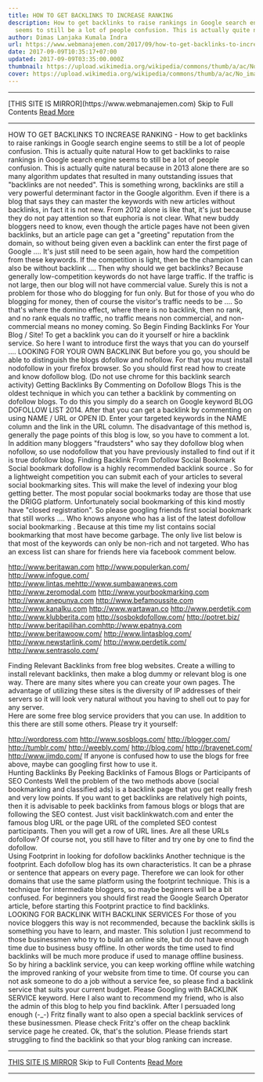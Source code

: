 ```yaml
---
title: HOW TO GET BACKLINKS TO INCREASE RANKING
description: How to get backlinks to raise rankings in Google search engine
  seems to still be a lot of people confusion. This is actually quite natural
author: Dimas Lanjaka Kumala Indra
url: https://www.webmanajemen.com/2017/09/how-to-get-backlinks-to-increase-ranking.html
date: 2017-09-09T10:35:17+07:00
updated: 2017-09-09T03:35:00.000Z
thumbnail: https://upload.wikimedia.org/wikipedia/commons/thumb/a/ac/No_image_available.svg/2048px-No_image_available.svg.png
cover: https://upload.wikimedia.org/wikipedia/commons/thumb/a/ac/No_image_available.svg/2048px-No_image_available.svg.png
---
```


<hr/> [THIS SITE IS MIRROR](https://www.webmanajemen.com) Skip to Full Contents <a href="https://www.webmanajemen.com/2017/09/how-to-get-backlinks-to-increase-ranking.html" rel="follow" class="button" id="read-more">Read More</a> <hr/> HOW TO GET BACKLINKS TO INCREASE RANKING - How to get backlinks to raise rankings in Google search engine seems to still be a lot of people confusion. This is actually quite natural How to get backlinks to raise rankings in Google search engine seems to still be a lot of people confusion. This is actually quite natural because in 2013 alone there are so many algorithm updates that resulted in many outstanding issues that "backlinks are not needed". 
This is something wrong, backlinks are still a very powerful determinant factor in the Google algorithm. Even if there is a blog that says they can master the keywords with new articles without backlinks, in fact it is not new. From 2012 alone is like that, it's just because they do not pay attention so that euphoria is not clear.  
What new buddy bloggers need to know, even though the article pages have not been given backlinks, but an article page can get a "greeting" reputation from the domain, so without being given even a backlink can enter the first page of Google .... 
It's just still need to be seen again, how hard the competition from these keywords. If the competition is light, then be the champion 1 can also be without backlink ....  
Then why should we get backlinks?
Because generally low-competition keywords do not have large traffic. If the traffic is not large, then our blog will not have commercial value. Surely this is not a problem for those who do blogging for fun only. But for those of you who do blogging for money, then of course the visitor's traffic needs to be .... 
So that's where the domino effect, where there is no backlink, then no rank, and no rank equals no traffic, no traffic means non commercial, and non-commercial means no money coming.  
So Begin Finding Backlinks For Your Blog / Site!
To get a backlink you can do it yourself or hire a backlink service. So here I want to introduce first the ways that you can do yourself ....  
LOOKING FOR YOUR OWN BACKLINK
But before you go, you should be able to distinguish the blogs dofollow and nofollow. For that you must install nodofollow in your firefox browser. So you should first read how to create and know dofollow blog. (Do not use chrome for this backlink search activity)  
Getting Backlinks By Commenting on Dofollow Blogs
This is the oldest technique in which you can tether a backlink by commenting on dofollow blogs. To do this you simply do a search on Google keyword BLOG DOFOLLOW LIST 2014. After that you can get a backlink by commenting on using NAME / URL or OPEN ID. Enter your targeted keywords in the NAME column and the link in the URL column.  
The disadvantage of this method is, generally the page points of this blog is low, so you have to comment a lot. In addition many bloggers "fraudsters" who say they dofollow blog when nofollow, so use nodofollow that you have previously installed to find out if it is true dofollow blog. 
Finding Backlink From Dofollow Social Bookmark
Social bookmark dofollow is a highly recommended backlink source . So for a lightweight competition you can submit each of your articles to several social bookmarking sites. This will make the level of indexing your blog getting better. 
The most popular social bookmarks today are those that use the DRIGG platform. Unfortunately social bookmarking of this kind mostly have "closed registration". So please googling friends first social bookmark that still works .... Who knows anyone who has a list of the latest dofollow social bookmarking . Because at this time my list contains social bookmarking that most have become garbage.  
The only live list below is that most of the keywords can only be non-rich and not targeted. Who has an excess list can share for friends here via facebook comment below. 

http://www.beritawan.com
http://www.populerkan.com/
http://www.infogue.com/
http://www.lintas.mehttp://www.sumbawanews.com
http://www.zeromodal.com
http://www.yourbookmarking.com
http://www.anepunya.com
http://www.befamoussite.com
http://www.kanalku.com
http://www.wartawan.co
http://www.perdetik.com
http://www.klubberita.com
http://sosbokdofollow.com/
http://potret.biz/
http://www.beritapilihan.comhttp://www.epatnya.com
http://www.beritawoow.com/
http://www.lintasblog.com/
http://www.newstarlink.com/
http://www.perdetik.com/
http://www.sentrasolo.com/

Finding Relevant Backlinks from free blog websites.
Create a willing to install relevant backlinks, then make a blog dummy or relevant blog is one way. There are many sites where you can create your own pages. The advantage of utilizing these sites is the diversity of IP addresses of their servers so it will look very natural without you having to shell out to pay for any server.  
Here are some free blog service providers that you can use. In addition to this there are still some others. Please try it yourself: 

http://wordpress.com
http://www.sosblogs.com/
http://blogger.com/
http://tumblr.com/
http://weebly.com/
http://blog.com/
http://bravenet.com/
http://www.jimdo.com/
If anyone is confused how to use the blogs for free above, maybe can googling first how to use it.   
Hunting Backlinks By Peeking Backlinks of Famous Blogs or Participants of SEO Contests
Well the problem of the two methods above (social bookmarking and classified ads) is a backlink page that you get really fresh and very low points. If you want to get backlinks are relatively high points, then it is advisable to peek backlinks from famous blogs or blogs that are following the SEO contest. 
Just visit backlinkwatch.com and enter the famous blog URL or the page URL of the completed SEO contest participants. Then you will get a row of URL lines. Are all these URLs dofollow? Of course not, you still have to filter and try one by one to find the dofollow.  
Using Footprint in looking for dofollow backlinks
Another technique is the footprint. Each dofollow blog has its own characteristics. It can be a phrase or sentence that appears on every page. Therefore we can look for other domains that use the same platform using the footprint technique. 
This is a technique for intermediate bloggers, so maybe beginners will be a bit confused. For beginners you should first read the Google Search Operator article, before starting this Footprint practice to find backlinks.   
LOOKING FOR BACKLINK WITH BACKLINK SERVICES
For those of you novice bloggers this way is not recommended, because the backlink skills is something you have to learn, and master. This solution I just recommend to those businessmen who try to build an online site, but do not have enough time due to business busy offline. In other words the time used to find backlinks will be much more produce if used to manage offline business.  
So by hiring a backlink service, you can keep working offline while watching the improved ranking of your website from time to time. Of course you can not ask someone to do a job without a service fee, so please find a backlink service that suits your current budget. Please Googling with BACKLINK SERVICE keyword. 
Here I also want to recommend my friend, who is also the admin of this blog to help you find backlink. After I persuaded long enough (-_-) Fritz finally want to also open a special backlink services of these businessmen. Please check Fritz's offer on the cheap backlink service page he created. 
Ok, that's the solution. Please friends start struggling to find the backlink so that your blog ranking can increase. <hr/> [THIS SITE IS MIRROR](https://www.webmanajemen.com) Skip to Full Contents <a href="https://www.webmanajemen.com/2017/09/how-to-get-backlinks-to-increase-ranking.html" rel="follow" class="button" id="read-more">Read More</a> <hr/>